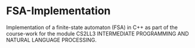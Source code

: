 # FSA-Implementation

Implementation of a finite-state automaton (FSA) in C++ as part of the course-work for the module CS2LL3 INTERMEDIATE PROGRAMMING AND NATURAL
LANGUAGE PROCESSING.
